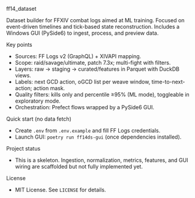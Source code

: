 ff14_dataset

Dataset builder for FFXIV combat logs aimed at ML training. Focused on event-driven timelines and tick-based state reconstruction. Includes a Windows GUI (PySide6) to ingest, process, and preview data.

Key points
- Sources: FF Logs v2 (GraphQL) + XIVAPI mapping.
- Scope: raid/savage/ultimate, patch 7.3x; multi-fight with filters.
- Layers: raw → staging → curated/features in Parquet with DuckDB views.
- Labels: next GCD action, oGCD list per weave window, time-to-next-action; action mask.
- Quality filters: kills only and percentile ≥95% (ML mode), toggleable in exploratory mode.
- Orchestration: Prefect flows wrapped by a PySide6 GUI.

Quick start (no data fetch)
- Create `.env` from `.env.example` and fill FF Logs credentials.
- Launch GUI: `poetry run ff14ds-gui` (once dependencies installed).

Project status
- This is a skeleton. Ingestion, normalization, metrics, features, and GUI wiring are scaffolded but not fully implemented yet.

License
- MIT License. See `LICENSE` for details.
